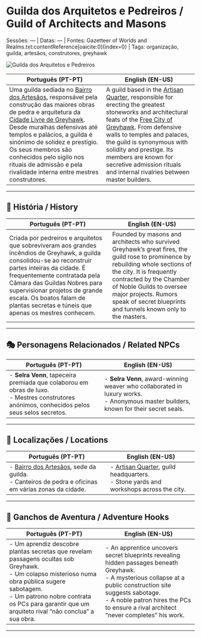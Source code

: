 # Guilda dos Arquitetos e Pedreiros / Guild of Architects and Masons

Sessões: — | Datas: — | Fontes: Gazetteer of Worlds and Realms.txt:contentReference[oaicite:0]{index=0} | Tags: organização, guilda, artesãos, construtores, greyhawk

![Guilda dos Arquitetos e Pedreiros](assets/organization/org_blank.png)

| **Português (PT-PT)** | **English (EN-US)** |
|-----------------------|---------------------|
| Uma guilda sediada no [Bairro dos Artesãos](bairro_dos_artesaos.md), responsável pela construção das maiores obras de pedra e arquitetura da [Cidade Livre de Greyhawk](cidade_de_greyhawk.md). Desde muralhas defensivas até templos e palácios, a guilda é sinónimo de solidez e prestígio. Os seus membros são conhecidos pelo sigilo nos rituais de admissão e pela rivalidade interna entre mestres construtores. | A guild based in the [Artisan Quarter](bairro_dos_artesaos.md), responsible for erecting the greatest stoneworks and architectural feats of the [Free City of Greyhawk](cidade_de_greyhawk.md). From defensive walls to temples and palaces, the guild is synonymous with solidity and prestige. Its members are known for secretive admission rituals and internal rivalries between master builders. |

---

## 📖 História / History

| **Português (PT-PT)** | **English (EN-US)** |
|-----------------------|---------------------|
| Criada por pedreiros e arquitetos que sobreviveram aos grandes incêndios de Greyhawk, a guilda consolidou-se ao reconstruir partes inteiras da cidade. É frequentemente contratada pela Câmara das Guildas Nobres para supervisionar projetos de grande escala. Os boatos falam de plantas secretas e túneis que apenas os mestres conhecem. | Founded by masons and architects who survived Greyhawk’s great fires, the guild rose to prominence by rebuilding whole sections of the city. It is frequently contracted by the Chamber of Noble Guilds to oversee major projects. Rumors speak of secret blueprints and tunnels known only to the masters. |

---

## 🎭 Personagens Relacionados / Related NPCs

| **Português (PT-PT)** | **English (EN-US)** |
|-----------------------|---------------------|
| - **Selra Venn**, tapeceira premiada que colaborou em obras de luxo.<br>- Mestres construtores anónimos, conhecidos pelos seus selos secretos. | - **Selra Venn**, award-winning weaver who collaborated in luxury works.<br>- Anonymous master builders, known for their secret seals. |

---

## 📌 Localizações / Locations

| **Português (PT-PT)** | **English (EN-US)** |
|-----------------------|---------------------|
| - [Bairro dos Artesãos](bairro_dos_artesaos.md), sede da guilda.<br>- Canteiros de pedra e oficinas em várias zonas da cidade. | - [Artisan Quarter](bairro_dos_artesaos.md), guild headquarters.<br>- Stone yards and workshops across the city. |

---

## 🎲 Ganchos de Aventura / Adventure Hooks

| **Português (PT-PT)** | **English (EN-US)** |
|-----------------------|---------------------|
| - Um aprendiz descobre plantas secretas que revelam passagens ocultas sob Greyhawk.<br>- Um colapso misterioso numa obra pública sugere sabotagem.<br>- Um patrono nobre contrata os PCs para garantir que um arquiteto rival “não conclua” a sua obra. | - An apprentice uncovers secret blueprints revealing hidden passages beneath Greyhawk.<br>- A mysterious collapse at a public construction site suggests sabotage.<br>- A noble patron hires the PCs to ensure a rival architect “never completes” his work. |

---
